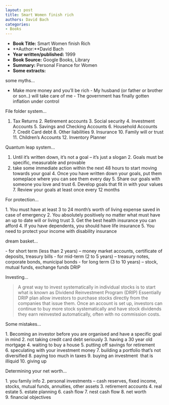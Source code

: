 ```yaml
---
layout: post
title: Smart Women finish rich
authors: David Bach
categories:
- Books
---
```



- **Book Title:** Smart Women finish Rich
- **Author:**David Bach
- **Year written/published:** 1999
- **Book Source:** Google Books, Library
- **Summary:** Personal Finance for Women
- **Some extracts:**

some myths…

- Make more money and you’ll be rich
- My husband (or father or brother or son..) will take care of me
- The government has finally gotten inflation under control

File folder system…

1. Tax Returns
2. Retirement accounts
3. Social security
4. Investment Accounts
5. Savings and Checking Accounts
6. Household Accounts
7. Credit Card debt
8. Other liabilities
9. Insurance
10. Family will or trust
11. Children’s Accounts
12. Inventory Planner

Quantum leap system…

1. Until it’s written down, it’s not a goal – it’s just a slogan
2. Goals must be specific, measurable and provable
3. take some immediate action within the next 48 hours to start moving towards your goal
4. Once you have written down your goals, put them someplace where you can see them every day
5. Share our goals with someone you love and trust
6. Develop goals that fit in with your values
7. Review your goals at least once every 12 months

For protection…

1. You must have at least 3 to 24 month’s worth of living expense saved in case of emergency
2. You absolutely positively no matter what must have an up to date will or living trust
3. Get the best health insurance you can afford
4. If you have dependents, you should have life insurance
5. You need to protect your income with disability insurance

dream basket…

- for short term (less than 2 years) – money market accounts, certificate of deposits, treasury bills
- for mid-term (2 to 5 years) – treasury notes, corporate bonds, municipal bonds
- for long term (3 to 10 years) – stock, mutual funds, exchange funds DRIP

Investing…

> A great way to invest systematically in individual stocks is to start what is known as Dividend Reinvestment Program (DRIP) Essentially DRIP plan allow investors to purchase stocks directly from the companies that issue them. Once an account is set up, investors can continue to buy more stock systematically and have stock dividends they earn reinvested automatically, often with no commission costs.

Some mistakes…

1. Becoming an investor before you are organised and have a specific goal in mind
2. not taking credit card debt seriously
3. having a 30 year old mortgage
4. waiting to buy a house
5. putting off savings for retirement
6. speculating with your investment money
7. building a portfolio that’s not diversified
8. paying too much in taxes
9. buying an investment  that is illiquid
10. giving up

Determining your net worth…

1. you family info
2. personal investments – cash reserves, fixed income, stocks, mutual funds, annuities, other assets
3. retirement accounts
4. real estate
5. estate planning
6. cash flow
7. nest cash flow
8. net worth
9. financial objectives
